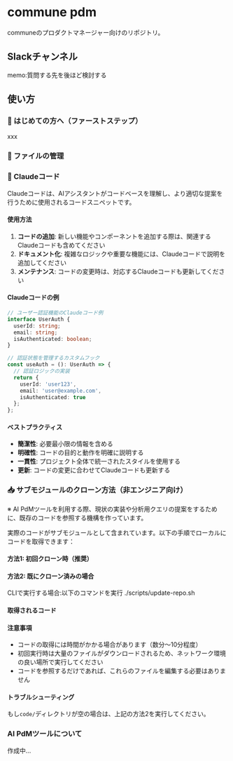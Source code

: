 # commune pdm

communeのプロダクトマネージャー向けのリポジトリ。

## Slackチャンネル

memo:質問する先を後ほど検討する

## 使い方

### 🚀 はじめての方へ（ファーストステップ）

xxx

### 📁 ファイルの管理


### 🤖 Claudeコード

Claudeコードは、AIアシスタントがコードベースを理解し、より適切な提案を行うために使用されるコードスニペットです。

#### 使用方法

1. **コードの追加**: 新しい機能やコンポーネントを追加する際は、関連するClaudeコードも含めてください
2. **ドキュメント化**: 複雑なロジックや重要な機能には、Claudeコードで説明を追加してください
3. **メンテナンス**: コードの変更時は、対応するClaudeコードも更新してください

#### Claudeコードの例

```typescript
// ユーザー認証機能のClaudeコード例
interface UserAuth {
  userId: string;
  email: string;
  isAuthenticated: boolean;
}

// 認証状態を管理するカスタムフック
const useAuth = (): UserAuth => {
  // 認証ロジックの実装
  return {
    userId: 'user123',
    email: 'user@example.com',
    isAuthenticated: true
  };
};
```

#### ベストプラクティス

- **簡潔性**: 必要最小限の情報を含める
- **明確性**: コードの目的と動作を明確に説明する
- **一貫性**: プロジェクト全体で統一されたスタイルを使用する
- **更新**: コードの変更に合わせてClaudeコードも更新する

### 📥 サブモジュールのクローン方法（非エンジニア向け）
※ AI PdMツールを利用する際、現状の実装や分析用クエリの提案をするために、既存のコードを参照する機構を作っています。

実際のコードがサブモジュールとして含まれています。以下の手順でローカルにコードを取得できます：

#### 方法1: 初回クローン時（推奨）

#### 方法2: 既にクローン済みの場合
CLIで実行する場合:以下のコマンドを実行
./scripts/update-repo.sh

#### 取得されるコード


#### 注意事項
- コードの取得には時間がかかる場合があります（数分〜10分程度）
- 初回実行時は大量のファイルがダウンロードされるため、ネットワーク環境の良い場所で実行してください
- コードを参照するだけであれば、これらのファイルを編集する必要はありません

#### トラブルシューティング
もし`code/`ディレクトリが空の場合は、上記の方法2を実行してください。

### AI PdMツールについて

作成中...
